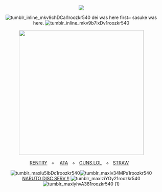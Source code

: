 <div align="center">


![](https://komarev.com/ghpvc/?username=OBITO-UCHlHA&color=745075&label=🍥&style=plastic)

![tumblr_inline_mkv9chDCal1roozkr540](https://github.com/user-attachments/assets/27c03a9d-442d-4e60-bc9d-05507d238da8)
 dei was here first~ sasuke was here. ![tumblr_inline_mkv9b7lxDv1roozkr540](https://github.com/user-attachments/assets/0f41b625-541d-427f-8dd5-2035d4c6a041)

<p align="center"> <img width="390" src="https://github.com/user-attachments/assets/3ec096f5-7cbf-4530-9d41-d96489842e85"/>



[RENTRY](https://rentry.co/obitouchiha)ㅤ⟡
ㅤ[ATA](https://obito.atabook.org/)ㅤ⟡ㅤ[GUNS.LOL](https://guns.lol/derealization)ㅤ⟡ㅤ[STRAW](https://obiito.straw.page/)ㅤ

![tumblr_maxlu5IbDc1roozkr540](https://github.com/user-attachments/assets/366869f4-32f4-434b-8c0e-c191e20cc441)![tumblr_maxlv34MPs1roozkr540](https://github.com/user-attachments/assets/af9f9614-be77-427a-b13b-e5f59662667e)
[NARUTO DISC SERV !!](https://discord.gg/Py4p4RvDqH) ![tumblr_maxlziYOy21roozkr540](https://github.com/user-attachments/assets/522f7249-d5e7-440b-bea6-56e26f0d7a93)![tumblr_maxlyhvA381roozkr540 (1)](https://github.com/user-attachments/assets/d246e3bc-a4ca-447e-a16f-d491cf598d1e)



